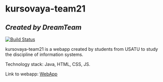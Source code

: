 # kursovaya-team21

## _Created by DreamTeam_

[![Build Status](http://127.0.0.1:49004/buildStatus/icon?job=kursovaya-team21&style=flat-square)](http://127.0.0.1:49004/job/kursovaya-team21/)

kursovaya-team21 is a webapp created by students from USATU to study the discipline of information systems.

Technology stack: Java, HTML, CSS, JS.

Link to webapp: [WebApp](http://25.19.65.56:49002/WebApp/)

